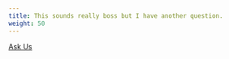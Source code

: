 ```yaml
---
title: This sounds really boss but I have another question.
weight: 50
---
```

[Ask Us](mail:contact@magstock.org)
